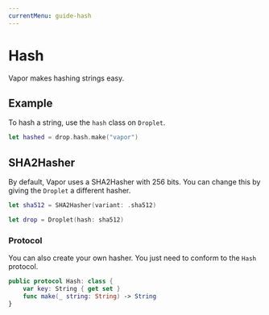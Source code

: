 ```yaml
---
currentMenu: guide-hash
---
```


# Hash

Vapor makes hashing strings easy.

## Example

To hash a string, use the `hash` class on `Droplet`.

```swift
let hashed = drop.hash.make("vapor")
```

## SHA2Hasher

By default, Vapor uses a SHA2Hasher with 256 bits. You can change this by giving the `Droplet` a different hasher.

```swift
let sha512 = SHA2Hasher(variant: .sha512)

let drop = Droplet(hash: sha512)
```

### Protocol

You can also create your own hasher. You just need to conform to the `Hash` protocol.

```swift
public protocol Hash: class {
    var key: String { get set }
    func make(_ string: String) -> String
}
```
